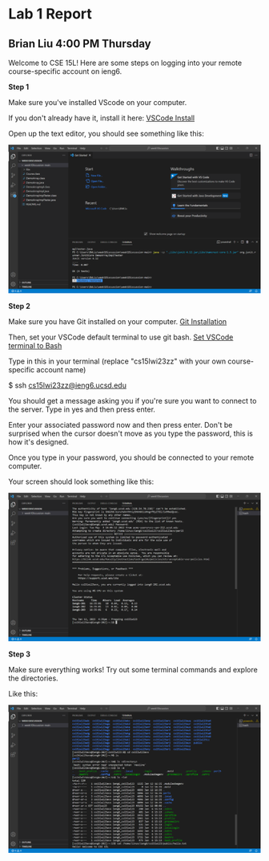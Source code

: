 # Lab 1 Report
## Brian Liu 4:00 PM Thursday

Welcome to CSE 15L! Here are some steps on logging into your remote course-specific account on ieng6.

**Step 1** 

Make sure you've installed VScode on your computer.

If you don't already have it, install it here: 
[VSCode Install](https://code.visualstudio.com/download)

Open up the text editor, you should see something like this:

![Image](enterVS.png)

**Step 2**

Make sure you have Git installed on your computer.
[Git Installation](https://gitforwindows.org/)

Then, set your VSCode default terminal to use git bash.
[Set VSCode terminal to Bash](https://stackoverflow.com/a/50527994)

Type in this in your terminal (replace "cs15lwi23zz" with your own course-specific account name)

$ ssh cs15lwi23zz@ieng6.ucsd.edu

You should get a message asking you if you're sure you want to connect to the server. Type in yes and then press enter.

Enter your associated password now and then press enter. Don't be surprised when the cursor doesn't move as you type the password, this is how it's designed.

Once you type in your password, you should be connected to your remote computer. 

Your screen should look something like this:

![Image](loggedin.png)

**Step 3**

Make sure everything works! Try out some terminal commands and explore the directories.

Like this:

![Image](practiceCommands.png)


